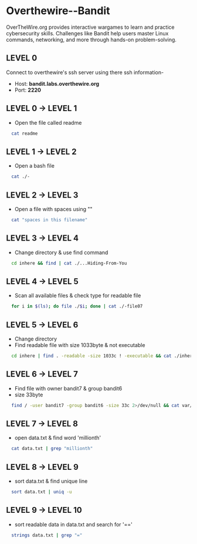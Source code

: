 # Overthewire--Bandit
OverTheWire.org provides interactive wargames to learn and practice cybersecurity skills. Challenges like Bandit help users master Linux commands, networking, and more through hands-on problem-solving.


## LEVEL 0

Connect to overthewire's ssh server using there ssh information-
- Host: **bandit.labs.overthewire.org**
- Port: **2220**

## LEVEL 0 -> LEVEL 1

- Open the file called readme

```bash
  cat readme
```

## LEVEL 1 -> LEVEL 2

- Open a bash file

```bash
  cat ./-
```

## LEVEL 2 -> LEVEL 3

- Open a file with spaces using ""

```bash
  cat "spaces in this filename"
```

## LEVEL 3 -> LEVEL 4

- Change directory & use find command

```bash
  cd inhere && find | cat ./...Hiding-From-You
```

## LEVEL 4 -> LEVEL 5

- Scan all available files & check type for readable file
 
```bash
  for i in $(ls); do file ./$i; done | cat ./-file07
```

## LEVEL 5 -> LEVEL 6

- Change directory 
- Find readable file with size 1033byte & not executable 

```bash
  cd inhere | find . -readable -size 1033c ! -executable && cat ./inhere/maybehere07/.file2
```

## LEVEL 6 -> LEVEL 7

- Find file with owner bandit7 & group bandit6
- size 33byte

```bash
  find / -user bandit7 -group bandit6 -size 33c 2>/dev/null && cat var/lib/dpkg/info/bandit7.password
```

## LEVEL 7 -> LEVEL 8

- open data.txt & find word 'millionth'

```bash
  cat data.txt | grep "millionth"
````

## LEVEL 8 -> LEVEL 9

- sort data.txt & find unique line

```bash
  sort data.txt | uniq -u
```

## LEVEL 9 -> LEVEL 10

- sort readable data in data.txt and search for '=='

```bash
  strings data.txt | grep "="
```

